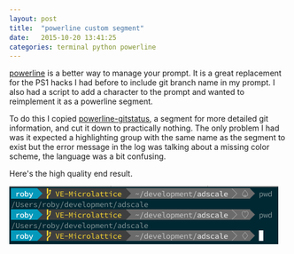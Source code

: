 ```yaml
---
layout: post
title:  "powerline custom segment"
date:   2015-10-20 13:41:25
categories: terminal python powerline
---
```

[powerline]("https://github.com/powerline/powerline") is a better way to manage your prompt. It is a great replacement for the PS1 hacks I had before to include git branch name in my prompt. I also had a script to add a character to the prompt and wanted to reimplement it as a powerline segment.

To do this I copied [powerline-gitstatus]("https://github.com/jaspernbrouwer/powerline-gitstatus"), a segment for more detailed git information, and cut it down to practically nothing. The only problem I had was it expected a highlighting group with the same name as the segment to exist but the error message in the log was talking about a missing color scheme, the language was a bit confusing.

Here's the high quality end result.

![Custom segment](/assets/custom-segment.png)

